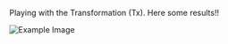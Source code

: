 Playing with the Transformation (Tx). Here some results!!

![Example Image](../project_images/mixTx.png?raw=true "Example Image")







